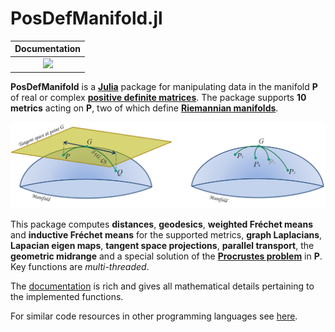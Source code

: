 # PosDefManifold.jl

| **Documentation**  | 
|:---------------------------------------:|
| [![](https://img.shields.io/badge/docs-dev-blue.svg)](https://marco-congedo.github.io/PosDefManifold.jl/v0.3.1/) |

**PosDefManifold** is a [**Julia**](https://julialang.org/) package for manipulating data in the manifold **P** of real or complex [**positive definite matrices**](https://en.wikipedia.org/wiki/Definiteness_of_a_matrix). The package supports **10 metrics** acting on **P**, two of which define [**Riemannian manifolds**](https://en.wikipedia.org/wiki/Riemannian_manifold).

![](/docs/src/assets/Fig1.jpg)

This package computes **distances**, **geodesics**, **weighted Fréchet means** and **inductive Fréchet means** for the supported metrics, **graph Laplacians**, **Lapacian eigen maps**, **tangent space projections**, **parallel transport**, the **geometric midrange** and a special solution of the [**Procrustes problem**](https://en.wikipedia.org/wiki/Orthogonal_Procrustes_problem) in **P**. Key functions are *multi-threaded*.

The [documentation](https://marco-congedo.github.io/PosDefManifold.jl/v0.3.1/) is rich and gives all mathematical details pertaining to the implemented functions.

For similar code resources in other programming languages see [here](https://sites.google.com/site/marcocongedo/science/code-resources).

